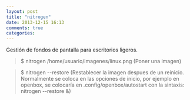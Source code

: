 ```yaml
---
layout: post
title: "nitrogen"
date: 2013-12-15 16:13
comments: true
categories: 
---
```

Gestión de fondos de pantalla para escritorios ligeros.

>$ nitrogen /home/usuario/imagenes/linux.png (Poner una imagen)

>$ nitrogen --restore (Restablecer la imagen despues de un reinicio. Normalmente se coloca en las opciones de inicio, por ejemplo en openbox, se colocaría en .config/openbox/autostart con la sintaxis: nitrogen --restore &)

